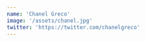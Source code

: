 ```yaml
---
name: 'Chanel Greco'
image: '/assets/chanel.jpg'
twitter: 'https://twitter.com/chanelgreco'
---
```

